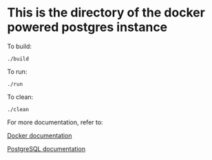 # This is the directory of the docker powered postgres instance

To build:
    
    ./build

To run:
    
    ./run

To clean:
    
    ./clean

For more documentation, refer to:

[Docker documentation](https://docs.docker.com/)

[PostgreSQL documentation](https://www.postgresql.org/docs/)
